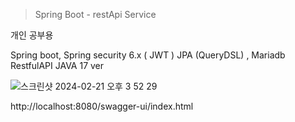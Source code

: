 > Spring Boot - restApi Service

개인 공부용

Spring boot, Spring security 6.x ( JWT )
JPA (QueryDSL) , Mariadb
RestfulAPI
JAVA 17 ver

![스크린샷 2024-02-21 오후 3 52 29](https://github.com/KyleDemian/restApiProejct/assets/11342191/0828c3bd-de16-42ba-bff9-72852d837bc2)


http://localhost:8080/swagger-ui/index.html